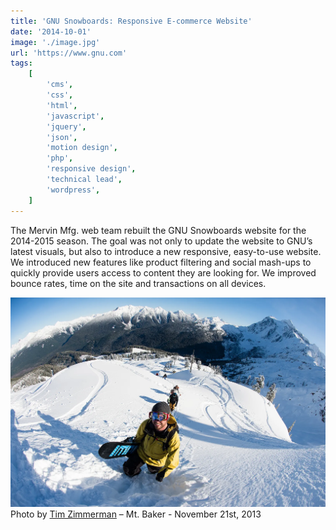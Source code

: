 ```yaml
---
title: 'GNU Snowboards: Responsive E-commerce Website'
date: '2014-10-01'
image: './image.jpg'
url: 'https://www.gnu.com'
tags:
    [
        'cms',
        'css',
        'html',
        'javascript',
        'jquery',
        'json',
        'motion design',
        'php',
        'responsive design',
        'technical lead',
        'wordpress',
    ]
---
```


The Mervin Mfg. web team rebuilt the GNU Snowboards website for the 2014-2015 season. The goal was not only to update the website to GNU’s latest visuals, but also to introduce a new responsive, easy-to-use website. We introduced new features like product filtering and social mash-ups to quickly provide users access to content they are looking for. We improved bounce rates, time on the site and transactions on all devices.

![Brian Behrens at Mt. Baker](./2013-11-21-baker-behrens.webp)
Photo by [Tim Zimmerman](https://www.timzimmerman.com) – Mt. Baker - November 21st, 2013

